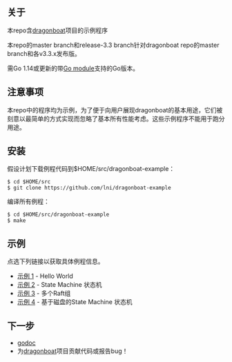 ## 关于 ##
本repo含[dragonboat](http://github.com/lni/dragonboat)项目的示例程序

本repo的master branch和release-3.3 branch针对dragonboat repo的master branch和各v3.3.x发布版。

需Go 1.14或更新的带[Go module](https://github.com/golang/go/wiki/Modules)支持的Go版本。

## 注意事项 ##
本repo中的程序均为示例，为了便于向用户展现dragonboat的基本用途，它们被刻意以最简单的方式实现而忽略了基本所有性能考虑。这些示例程序不能用于跑分用途。

## 安装 ##
假设计划下载例程代码到$HOME/src/dragonboat-example：
```
$ cd $HOME/src
$ git clone https://github.com/lni/dragonboat-example
```
编译所有例程：
```
$ cd $HOME/src/dragonboat-example
$ make
```

## 示例 ##

点选下列链接以获取具体例程信息。

* [示例 1](helloworld) - Hello World
* [示例 2](helloworld/README.DS.md) - State Machine 状态机
* [示例 3](multigroup/README.CHS.md) - 多个Raft组
* [示例 4](ondisk/README.CHS.md) - 基于磁盘的State Machine 状态机

## 下一步 ##
* [godoc](https://godoc.org/github.com/lni/dragonboat)
* 为[dragonboat](http://github.com/lni/dragonboat)项目贡献代码或报告bug！
